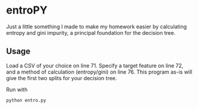 # entroPY
Just a little something I made to make my homework easier by calculating entropy and gini impurity, a principal foundation for the decision tree.

## Usage
Load a CSV of your choice on line 71. Specify a target feature on line 72, and a method of calculation (entropy/gini) on line 76. This program as-is will give the first two splits for your decision tree.

Run with
```
python entro.py 
```
